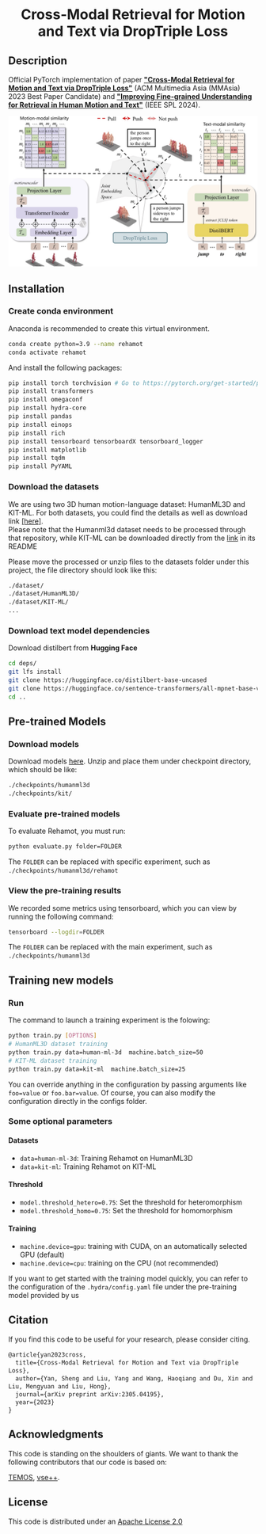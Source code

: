 <div align="center">

# Cross-Modal Retrieval for Motion and Text via DropTriple Loss

</div>


## Description
Official PyTorch implementation of paper [**"Cross-Modal Retrieval for Motion and Text via DropTriple Loss"**](https://arxiv.org/abs/2305.04195) (ACM Multimedia Asia (MMAsia) 2023 Best Paper Candidate) and [**"Improving Fine-grained Understanding for Retrieval in Human Motion and Text"**](https://doi.org/10.1109/LSP.2024.3425283) (IEEE SPL 2024).

![rehamot](rehamot.jpg)

## Installation

### Create conda environment

Anaconda is recommended to create this virtual environment.
```bash
conda create python=3.9 --name rehamot
conda activate rehamot
```

And install the following packages:
```bash
pip install torch torchvision # Go to https://pytorch.org/get-started/previous-versions/ to find your suitable version
pip install transformers
pip install omegaconf
pip install hydra-core
pip install pandas
pip install einops
pip install rich
pip install tensorboard tensorboardX tensorboard_logger
pip install matplotlib
pip install tqdm
pip install PyYAML
```

### Download the datasets

We are using two 3D human motion-language dataset: HumanML3D and KIT-ML. For both datasets, you could find the details as well as download link [[here]](https://github.com/EricGuo5513/HumanML3D).  
Please note that the Humanml3d dataset needs to be processed through that repository, while KIT-ML can be downloaded directly from the [link](https://drive.google.com/drive/folders/1MnixfyGfujSP-4t8w_2QvjtTVpEKr97t?usp=sharing) in its README

Please move the processed or unzip files to the datasets folder under this project, the file directory should look like this:
```bash
./dataset/
./dataset/HumanML3D/
./dataset/KIT-ML/
...
```

### Download text model dependencies

Download distilbert from __Hugging Face__

```bash
cd deps/
git lfs install
git clone https://huggingface.co/distilbert-base-uncased
git clone https://huggingface.co/sentence-transformers/all-mpnet-base-v2
cd ..
```

## Pre-trained Models

### Download models
Download models [here](https://drive.google.com/file/d/12EH9PKnth_L6AMYYwCuB0LDnSx3zwDpR/view?usp=sharing). Unzip and place them under checkpoint directory, which should be like:
```bash
./checkpoints/humanml3d
./checkpoints/kit/
```

### Evaluate pre-trained models
To evaluate Rehamot, you must run:
```bash
python evaluate.py folder=FOLDER
```
The ```FOLDER``` can be replaced with specific experiment, such as ```./checkpoints/humanml3d/rehamot```

### View the pre-training results
We recorded some metrics using tensorboard, which you can view by running the following command:
```bash
tensorboard --logdir=FOLDER
```
The ```FOLDER``` can be replaced with the main experiment, such as ```./checkpoints/humanml3d```

## Training new models

### Run
The command to launch a training experiment is the folowing:
```bash
python train.py [OPTIONS]
# HumanML3D dataset training
python train.py data=human-ml-3d  machine.batch_size=50
# KIT-ML dataset training
python train.py data=kit-ml  machine.batch_size=25
```
You can override anything in the configuration by passing arguments like `foo=value` or `foo.bar=value`. Of course, you can also modify the configuration directly in the configs folder.


### Some optional parameters
#### Datasets
- ``data=human-ml-3d``: Training Rehamot on HumanML3D
- ``data=kit-ml``: Training Rehamot on KIT-ML

#### Threshold
- ``model.threshold_hetero=0.75``: Set the threshold for heteromorphism
- ``model.threshold_homo=0.75``: Set the threshold for homomorphism 

#### Training
- ``machine.device=gpu``: training with CUDA, on an automatically selected GPU (default)
- ``machine.device=cpu``: training on the CPU (not recommended)

If you want to get started with the training model quickly, you can refer to the configuration of the `.hydra/config.yaml` file under the pre-training model provided by us

## Citation
If you find this code to be useful for your research, please consider citing.
```
@article{yan2023cross,
  title={Cross-Modal Retrieval for Motion and Text via DropTriple Loss},
  author={Yan, Sheng and Liu, Yang and Wang, Haoqiang and Du, Xin and Liu, Mengyuan and Liu, Hong},
  journal={arXiv preprint arXiv:2305.04195},
  year={2023}
}
```

## Acknowledgments

This code is standing on the shoulders of giants. We want to thank the following contributors that our code is based on:

[TEMOS](https://github.com/Mathux/TEMOS), [vse++](https://github.com/fartashf/vsepp).

## License

This code is distributed under an [Apache License 2.0](http://www.apache.org/licenses/LICENSE-2.0)
